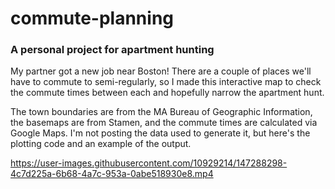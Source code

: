 # commute-planning
### A personal project for apartment hunting

My partner got a new job near Boston! There are a couple of places we'll have to commute to semi-regularly, so I made this interactive map to check the commute times between each and hopefully narrow the apartment hunt.

The town boundaries are from the MA Bureau of Geographic Information, the basemaps are from Stamen, and the commute times are calculated via Google Maps. I'm not posting the data used to generate it, but here's the plotting code and an example of the output.


https://user-images.githubusercontent.com/10929214/147288298-4c7d225a-6b68-4a7c-953a-0abe518930e8.mp4
